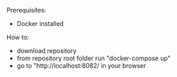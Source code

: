 Prerequisites:
- Docker installed

How to:
- download repository
- from repository root folder run "docker-compose up"
- go to "http://localhost:8082/ in your browser

